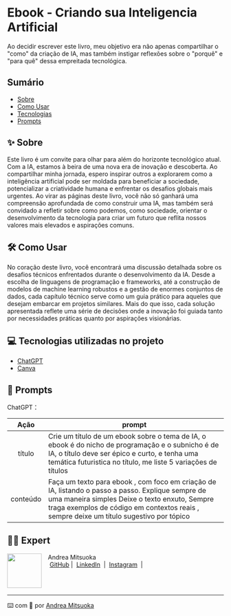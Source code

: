 # Ebook - Criando sua Inteligencia Artificial

Ao
decidir escrever este livro, meu objetivo era não apenas
compartilhar o "como" da criação de IA, mas também instigar
reflexões sobre o "porquê" e "para quê" dessa empreitada
tecnológica.

## Sumário

- [Sobre](#sobre)
- [Como Usar](#como-usar)
- [Tecnologias](#tecnologias)
- [Prompts](#prompets)

## ✨ Sobre

Este livro é um convite para olhar para além do
horizonte tecnológico atual. Com a IA, estamos à beira de uma
nova era de inovação e descoberta. Ao compartilhar minha
jornada, espero inspirar outros a explorarem como a
inteligência artificial pode ser moldada para beneficiar a
sociedade, potencializar a criatividade humana e enfrentar os
desafios globais mais urgentes.
Ao virar as páginas deste livro, você não só ganhará uma
compreensão aprofundada de como construir uma IA, mas
também será convidado a refletir sobre como podemos, como
sociedade, orientar o desenvolvimento da tecnologia para criar
um futuro que reflita nossos valores mais elevados e aspirações
comuns.

## 🛠️ Como Usar

No coração deste livro, você encontrará uma discussão
detalhada sobre os desafios técnicos enfrentados durante o
desenvolvimento da IA. Desde a escolha de linguagens de
programação e frameworks, até a construção de modelos de
machine learning robustos e a gestão de enormes conjuntos de
dados, cada capítulo técnico serve como um guia prático para
aqueles que desejam embarcar em projetos similares. Mais do
que isso, cada solução apresentada reflete uma série de
decisões onde a inovação foi guiada tanto por necessidades
práticas quanto por aspirações visionárias.


## 💻 Tecnologias utilizadas no projeto

- [ChatGPT](https://chat.openai.com/) 
- [Canva](https://www.canva.com/pt_br/)

## 🧠 Prompts


ChatGPT：

|   Ação   | prompt                                                                                                                                                                                                                                                                         |
| :------: | ------------------------------------------------------------------------------------------------------------------------------------------------------------------------------------------------------------------------------------------------------------------------------ |
|  título  | Crie um título de um ebook sobre o tema de IA, o ebook é do nicho de programação e o subnicho é de IA, o título deve ser épico e curto, e tenha uma temática futuristica no título, me liste 5 variações de títulos                                                        |
| conteúdo | Faça um texto para ebook , com foco em criação de IA, listando o passo a passo. Explique sempre de uma maneira simples Deixe o texto enxuto, Sempre traga exemplos de código em contextos reais , sempre deixe um título sugestivo por tópico |

## 👨‍💻 Expert

<p>
    <img 
      align=left 
      margin=10 
      width=80 
      src="https://avatars.githubusercontent.com/u/107359492?v=4"
    />
    <p>&nbsp&nbsp&nbspAndrea Mitsuoka<br>
    &nbsp&nbsp&nbsp
    <a href="https://github.com/andreamitsuoka">
    GitHub</a>&nbsp;|&nbsp;
    <a href="https://www.linkedin.com/in/andrea-mitsuoka-b505b247/">LinkedIn</a>
&nbsp;|&nbsp;
    <a href="https://www.instagram.com/deiamit/">
    Instagram</a>
&nbsp;|&nbsp;</p>
</p>
<br/><br/>
<p>

---

⌨️ com 💜 por [Andrea Mitsuoka](https://github.com/andreamitsuoka)

